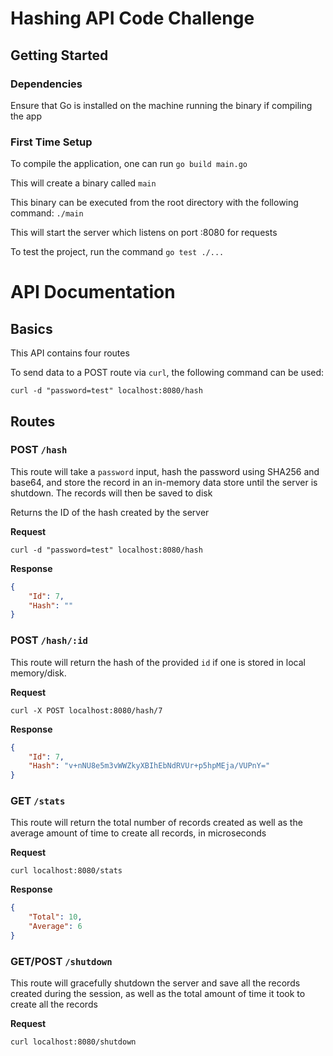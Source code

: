 # Hashing API Code Challenge

## Getting Started

### Dependencies

Ensure that Go is installed on the machine running the binary if compiling the app

### First Time Setup

To compile the application, one can run 
`go build main.go`

This will create a binary called `main`

This binary can be executed from the root directory with the following command:
`./main`

This will start the server which listens on port :8080 for requests

To test the project, run the command `go test ./...`

# API Documentation

## Basics

This API contains four routes 

To send data to a POST route via `curl`, the following command can be used:

`curl -d "password=test" localhost:8080/hash`

## Routes

### POST `/hash`

This route will take a `password` input, hash the password using SHA256 and base64, and store the record
in an in-memory data store until the server is shutdown. The records will then be saved to disk

Returns the ID of the hash created by the server

**Request**

`curl -d "password=test" localhost:8080/hash`

**Response**
```json
{
    "Id": 7,
    "Hash": ""
}
```

### POST `/hash/:id`

This route will return the hash of the provided `id` if one is stored in local memory/disk.

**Request**

`curl -X POST localhost:8080/hash/7`

**Response**
```json
{
    "Id": 7,
    "Hash": "v+nNU8e5m3vWWZkyXBIhEbNdRVUr+p5hpMEja/VUPnY="
}
```

### GET `/stats`

This route will return the total number of records created as well as the average amount of time to create all records, in microseconds

**Request**

`curl localhost:8080/stats`

**Response**
```json
{
    "Total": 10,
    "Average": 6
}
```

### GET/POST `/shutdown`

This route will gracefully shutdown the server and save all the records created during the session,
as well as the total amount of time it took to create all the records

**Request**

`curl localhost:8080/shutdown`
